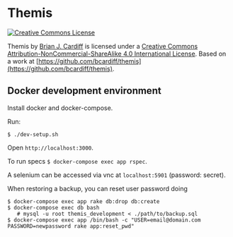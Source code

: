 # Themis

[![Creative Commons License](https://i.creativecommons.org/l/by-nc-sa/4.0/88x31.png)](http://creativecommons.org/licenses/by-nc-sa/4.0/)

Themis by [Brian J. Cardiff](https://github.com/bcardiff) is licensed under a [Creative Commons Attribution-NonCommercial-ShareAlike 4.0 International License](http://creativecommons.org/licenses/by-nc-sa/4.0/).
Based on a work at [https://github.com/bcardiff/themis](https://github.com/bcardiff/themis).


## Docker development environment

Install docker and docker-compose.

Run:

```
$ ./dev-setup.sh
```

Open `http://localhost:3000`.

To run specs `$ docker-compose exec app rspec`.

A selenium can be accessed via vnc at `localhost:5901` (password: secret).

When restoring a backup, you can reset user password doing

```
$ docker-compose exec app rake db:drop db:create
$ docker-compose exec db bash
   # mysql -u root themis_development < ./path/to/backup.sql
$ docker-compose exec app /bin/bash -c "USER=email@domain.com PASSWORD=newpassword rake app:reset_pwd"
```

